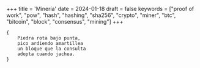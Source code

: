 +++
title = 'Minería'
date = 2024-01-18
draft = false
keywords = ["proof of work", "pow", "hash", "hashing", "sha256", "crypto", "miner", "btc", "bitcoin", "block", "consensus", "mining"]
+++

	{
		Piedra rota bajo punta,
		pico ardiendo amartillea
		un bloque que la consulta
		adopta cuando jachea.
	}
